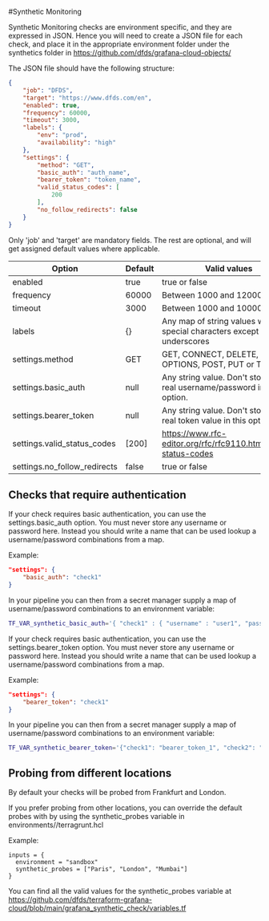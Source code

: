 #Synthetic Monitoring

Synthetic Monitoring checks are environment specific, and they are expressed in JSON.
Hence you will need to create a JSON file for each check, and place it in the appropriate
environment folder under the synthetics folder in https://github.com/dfds/grafana-cloud-objects/

The JSON file should have the following structure:

```json
{
    "job": "DFDS",
    "target": "https://www.dfds.com/en",
    "enabled": true,
    "frequency": 60000,
    "timeout": 3000,
    "labels": {
        "env": "prod",
        "availability": "high"
    },
    "settings": {
        "method": "GET",
        "basic_auth": "auth_name",
        "bearer_token": "token_name",
        "valid_status_codes": [
            200
        ],
        "no_follow_redirects": false
    }
}
```

Only 'job' and 'target' are mandatory fields. The rest are optional, and will get assigned default values where applicable.

| Option                       | Default | Valid values                                                             |
| ---------------------------- | ------- | ------------------------------------------------------------------------ |
| enabled                      | true    | true or false                                                            |
| frequency                    | 60000   | Between 1000 and 120000 ms                                               |
| timeout                      | 3000    | Between 1000 and 10000 ms                                                |
| labels                       | {}      | Any map of string values with no special characters except underscores   |
| settings.method              | GET     | GET, CONNECT, DELETE, HEAD, OPTIONS, POST, PUT or TRACE                  |
| settings.basic_auth          | null    | Any string value. Don't story any real username/password in this option. |
| settings.bearer_token        | null    | Any string value. Don't story any real token value in this option.       |
| settings.valid_status_codes  | [200]   | https://www.rfc-editor.org/rfc/rfc9110.html#name-status-codes            |
| settings.no_follow_redirects | false   | true or false                                                            |

## Checks that require authentication

If your check requires basic authentication, you can use the settings.basic_auth option.
You must never store any username or password here. Instead you should write a name that can be used lookup a
username/password combinations from a map.

Example:

```json
"settings": {
    "basic_auth": "check1"
}
```

In your pipeline you can then from a secret manager supply a map of username/password combinations to an environment variable:

```bash
TF_VAR_synthetic_basic_auth='{ "check1" : { "username" : "user1", "password" : "password1" }, "check2" : { "username" : "user2", "password" : "password" } }'
```

If your check requires basic authentication, you can use the settings.bearer_token option.
You must never store any username or password here. Instead you should write a name that can be used lookup a
username/password combinations from a map.

Example:

```json
"settings": {
    "bearer_token": "check1"
}
```

In your pipeline you can then from a secret manager supply a map of username/password combinations to an environment variable:

```bash
TF_VAR_synthetic_bearer_token='{"check1": "bearer_token_1", "check2": "bearer_token_2"}'
```

## Probing from different locations

By default your checks will be probed from Frankfurt and London.

If you prefer probing from other locations, you can override the default probes with by using the synthetic_probes variable
in environments/<environment>/terragrunt.hcl

Example:

```hcl
inputs = {
  environment = "sandbox"
  synthetic_probes = ["Paris", "London", "Mumbai"]
}
```

You can find all the valid values for the synthetic_probes variable at <https://github.com/dfds/terraform-grafana-cloud/blob/main/grafana_synthetic_check/variables.tf>
